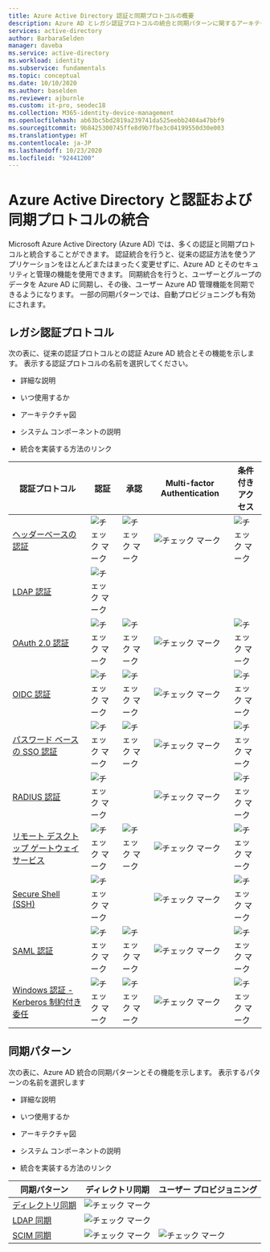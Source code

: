 ```yaml
---
title: Azure Active Directory 認証と同期プロトコルの概要
description: Azure AD とレガシ認証プロトコルの統合と同期パターンに関するアーキテクチャ ガイダンス
services: active-directory
author: BarbaraSelden
manager: daveba
ms.service: active-directory
ms.workload: identity
ms.subservice: fundamentals
ms.topic: conceptual
ms.date: 10/10/2020
ms.author: baselden
ms.reviewer: ajburnle
ms.custom: it-pro, seodec18
ms.collection: M365-identity-device-management
ms.openlocfilehash: ab63bc5bd2819a239741da525eebb2404a47bbf9
ms.sourcegitcommit: 9b8425300745ffe8d9b7fbe3c04199550d30e003
ms.translationtype: HT
ms.contentlocale: ja-JP
ms.lasthandoff: 10/23/2020
ms.locfileid: "92441200"
---
```

# <a name="azure-active-directory-integrations-with-authentication-and-synchronization-protocols"></a>Azure Active Directory と認証および同期プロトコルの統合

Microsoft Azure Active Directory (Azure AD) では、多くの認証と同期プロトコルと統合することができます。 認証統合を行うと、従来の認証方法を使うアプリケーションをほとんどまたはまったく変更せずに、Azure AD とそのセキュリティと管理の機能を使用できます。 同期統合を行うと、ユーザーとグループのデータを Azure AD に同期し、その後、ユーザー Azure AD 管理機能を同期できるようになります。 一部の同期パターンでは、自動プロビジョニングも有効にされます。

## <a name="legacy-authentication-protocols"></a>レガシ認証プロトコル

次の表に、従来の認証プロトコルとの認証 Azure AD 統合とその機能を示します。 表示する認証プロトコルの名前を選択してください。

* 詳細な説明

* いつ使用するか

* アーキテクチャ図

* システム コンポーネントの説明

* 統合を実装する方法のリンク

 

| 認証プロトコル| 認証| 承認| Multi-factor Authentication| 条件付きアクセス |
| - |- | - | - | - |
| [ヘッダーベースの認証](auth-header-based.md)|![チェック マーク](./media/authentication-patterns/check.png)| ![チェック マーク](./media/authentication-patterns/check.png)| ![チェック マーク](./media/authentication-patterns/check.png)| ![チェック マーク](./media/authentication-patterns/check.png) |
| [LDAP 認証](auth-ldap.md)| ![チェック マーク](./media/authentication-patterns/check.png)| | |  |
| [OAuth 2.0 認証](auth-oauth2.md)| ![チェック マーク](./media/authentication-patterns/check.png)| ![チェック マーク](./media/authentication-patterns/check.png)| ![チェック マーク](./media/authentication-patterns/check.png)| ![チェック マーク](./media/authentication-patterns/check.png) |
| [OIDC 認証](auth-oidc.md)| ![チェック マーク](./media/authentication-patterns/check.png)| ![チェック マーク](./media/authentication-patterns/check.png)| ![チェック マーク](./media/authentication-patterns/check.png)| ![チェック マーク](./media/authentication-patterns/check.png) |
| [パスワード ベースの SSO 認証](auth-password-based-sso.md )| ![チェック マーク](./media/authentication-patterns/check.png)| ![チェック マーク](./media/authentication-patterns/check.png)| ![チェック マーク](./media/authentication-patterns/check.png)| ![チェック マーク](./media/authentication-patterns/check.png) |
| [RADIUS 認証]( auth-radius.md)| ![チェック マーク](./media/authentication-patterns/check.png)| | ![チェック マーク](./media/authentication-patterns/check.png)| ![チェック マーク](./media/authentication-patterns/check.png) |
| [リモート デスクトップ ゲートウェイ サービス](auth-remote-desktop-gateway.md)| ![チェック マーク](./media/authentication-patterns/check.png)| ![チェック マーク](./media/authentication-patterns/check.png)| ![チェック マーク](./media/authentication-patterns/check.png)| ![チェック マーク](./media/authentication-patterns/check.png) |
| [Secure Shell (SSH)](auth-ssh.md) |  ![チェック マーク](./media/authentication-patterns/check.png)| | ![チェック マーク](./media/authentication-patterns/check.png)| ![チェック マーク](./media/authentication-patterns/check.png) |
| [SAML 認証](auth-saml.md)| ![チェック マーク](./media/authentication-patterns/check.png)| ![チェック マーク](./media/authentication-patterns/check.png)| ![チェック マーク](./media/authentication-patterns/check.png)| ![チェック マーク](./media/authentication-patterns/check.png) |
| [Windows 認証 - Kerberos 制約付き委任](auth-kcd.md)| ![チェック マーク](./media/authentication-patterns/check.png)| ![チェック マーク](./media/authentication-patterns/check.png)| ![チェック マーク](./media/authentication-patterns/check.png)| ![チェック マーク](./media/authentication-patterns/check.png) |


 
## <a name="synchronization-patterns"></a>同期パターン

次の表に、Azure AD 統合の同期パターンとその機能を示します。 表示するパターンの名前を選択します

* 詳細な説明

* いつ使用するか

* アーキテクチャ図

* システム コンポーネントの説明

* 統合を実装する方法のリンク



| 同期パターン| ディレクトリ同期| ユーザー プロビジョニング |
| - | - | - |
| [ディレクトリ同期](sync-directory.md)| ![チェック マーク](./media/authentication-patterns/check.png)|  |
| [LDAP 同期](sync-ldap.md)| ![チェック マーク](./media/authentication-patterns/check.png)|  |
| [SCIM 同期](sync-scim.md)| ![チェック マーク](./media/authentication-patterns/check.png)| ![チェック マーク](./media/authentication-patterns/check.png) |

